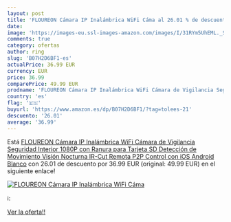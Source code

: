 ```yaml
---
layout: post
title: 'FLOUREON Cámara IP Inalámbrica WiFi Cáma al 26.01 % de descuento'
date: 
image: 'https://images-eu.ssl-images-amazon.com/images/I/31RYm5UhEML._SL200_.jpg'
comments: true
category: ofertas
author: ring
slug: 'B07H2D6BF1-es'
actualPrice: 36.99 EUR
currency: EUR
price: 36.99
comparePrice: 49.99 EUR
prodname: 'FLOUREON Cámara IP Inalámbrica WiFi Cámara de Vigilancia Seguridad Interior 1080P con Ranura para Tarjeta SD Detección de Movimiento Visión Nocturna IR-Cut Remota P2P Control con iOS Android Blanco'
country: 'es'
flag: '🇪🇸'
buyurl: 'https://www.amazon.es/dp/B07H2D6BF1/?tag=tolees-21'
descuento: '26.01'
average: '36.99'
---
```


Está [FLOUREON Cámara IP Inalámbrica WiFi Cámara de Vigilancia Seguridad Interior 1080P con Ranura para Tarjeta SD Detección de Movimiento Visión Nocturna IR-Cut Remota P2P Control con iOS Android Blanco](https://www.amazon.es/dp/B07H2D6BF1/?tag=tolees-21) con 26.01 de descuento por 36.99 EUR (original: 49.99 EUR) en el siguiente enlace!

[![FLOUREON Cámara IP Inalámbrica WiFi Cáma](https://images-eu.ssl-images-amazon.com/images/I/31RYm5UhEML._SL200_.jpg)](https://www.amazon.es/dp/B07H2D6BF1/?tag=tolees-21)

ℹ️:


[Ver la oferta!!](https://www.amazon.es/dp/B07H2D6BF1/?tag=tolees-21)

